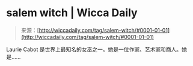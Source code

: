 <!--yml

category: 未分类

date: 2024-06-12 18:25:31

-->

# salem witch | Wicca Daily

> 来源：[http://wiccadaily.com/tag/salem-witch/#0001-01-01](http://wiccadaily.com/tag/salem-witch/#0001-01-01)

Laurie Cabot 是世界上最知名的女巫之一。她是一位作家、艺术家和商人。她是……
